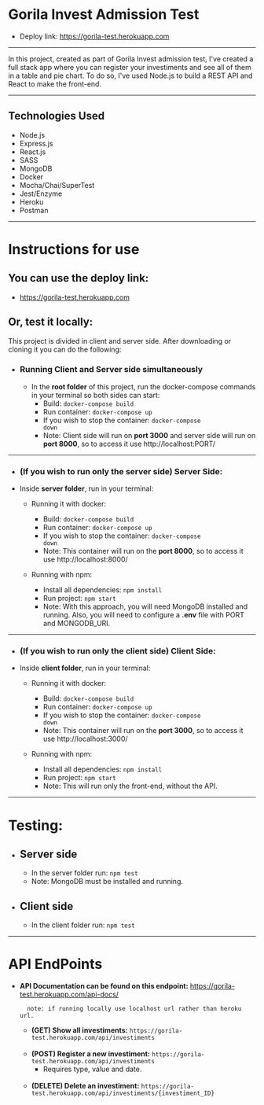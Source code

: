 # Gorila Invest Admission Test

- Deploy link: https://gorila-test.herokuapp.com

---

In this project, created as part of Gorila Invest admission test, I've created a full stack app where you can register your investiments and see all of them in a table and pie chart. To do so, I've used Node.js to build a REST API and React to make the front-end. 

---

## Technologies Used

- Node.js
- Express.js
- React.js
- SASS
- MongoDB
- Docker
- Mocha/Chai/SuperTest
- Jest/Enzyme
- Heroku
- Postman

---

# Instructions for use

## You can use the deploy link:

-  https://gorila-test.herokuapp.com


## Or, test it locally:

This project is divided in client and server side. After downloading or cloning it you can do the following:

- ### Running Client and Server side simultaneously
    - In the **root folder** of this project, run the docker-compose commands in your terminal so both sides can start: 
        - Build: <code>docker-compose build</code> 
        - Run container: <code>docker-compose up</code>
        - If you wish to stop the container: <code>docker-compose down</code>
        - Note: Client side will run on **port 3000** and server side will run on **port 8000**, so to access it use http://localhost:PORT/

---

- ### (If you wish to run only the server side) Server Side:
- Inside **server folder**, run in your terminal:
  - Running it with docker: 
    - Build: <code>docker-compose build</code> 
    - Run container: <code>docker-compose up</code>
    - If you wish to stop the container: <code>docker-compose down</code>
    - Note: This container will run on the **port 8000**, so to access it use http://localhost:8000/
    
  - Running with npm:
      - Install all dependencies: <code>npm install</code>
      - Run project: <code>npm start</code>
      - Note: With this approach, you will need MongoDB installed and running. Also, you will need to configure a **.env** file with PORT and MONGODB_URI.
      
---

- ### (If you wish to run only the client side) Client Side:
- Inside **client folder**, run in your terminal:
  - Running it with docker: 
    - Build: <code>docker-compose build</code> 
    - Run container: <code>docker-compose up</code>
    - If you wish to stop the container: <code>docker-compose down</code>
    - Note: This container will run on the **port 3000**, so to access it use http://localhost:3000/
    
  - Running with npm:
      - Install all dependencies: <code>npm install</code>
      - Run project: <code>npm start</code>
      - Note: This will run only the front-end, without the API. 

---


# Testing:
- ## Server side
    - In the server folder run: <code>npm test</code>
    - Note: MongoDB must be installed and running. 
- ## Client side
    - In the client folder run: <code>npm test</code>


---

# API EndPoints

- **API Documentation can be found on this endpoint:** https://gorila-test.herokuapp.com/api-docs/

        note: if running locally use localhost url rather than heroku url.

    - **(GET) Show all investiments:**
`https://gorila-test.herokuapp.com/api/investiments`
    <br><br>
    - **(POST) Register a new investiment:** 
`https://gorila-test.herokuapp.com/api/investiments`
        - Requires type, value and date.
    <br>

    - **(DELETE) Delete an investiment:**
`https://gorila-test.herokuapp.com/api/investiments/{investiment_ID}`

